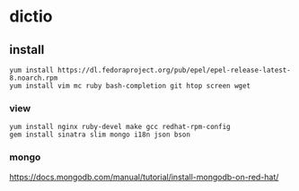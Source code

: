 # dictio

## install

```
yum install https://dl.fedoraproject.org/pub/epel/epel-release-latest-8.noarch.rpm
yum install vim mc ruby bash-completion git htop screen wget
```

### view
```
yum install nginx ruby-devel make gcc redhat-rpm-config
gem install sinatra slim mongo i18n json bson
```

### mongo
https://docs.mongodb.com/manual/tutorial/install-mongodb-on-red-hat/
